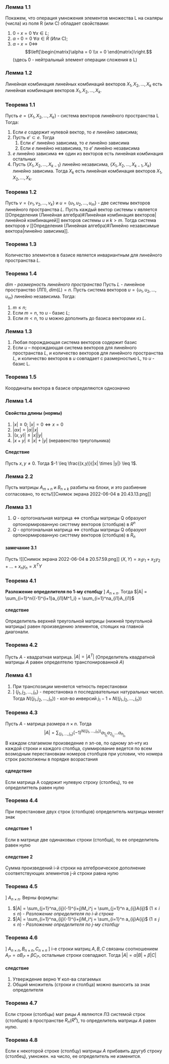 ### Лемма 1.1
Покажем, что операция умножения элементов множества L на скаляры (числа) из поля R (или C) обладает свойствами:
1. $0 \circ x = 0$ $\forall x \in L$;
2.  $\alpha \circ 0 = 0$ $\forall \alpha \in R$ (Или C);
4. $\alpha \circ x = 0 \Leftrightarrow$ $$\left[\begin{matrix}\alpha = 0
 \\x = 0
\end{matrix}\right.$$
(здесь 0 - нейтральный элемент операции сложения в L)

### Лемма 1.2
Линейная комбинация линейных комбинаций векторов $X_1, X_2, ..., X_k$ есть линейная комбинация векторов $X_1, X_2, ..., X_k$.

### Теорема 1.1
Пусть $e = \{X_1, X_2, ..., X_k\}$ - система векторов линейного пространства L
Тогда:
1. Если $e$ содержит нулевой вектор, то $e$ линейно зависима;
2. Пусть $e' \subset e$. Тогда
	1. Если $e'$ линейно зависима, то $e$ линейно зависима
	2. Если $e$ линейно независима, то $e'$ линейно независима
3. $e$ линейно зависима $\Leftrightarrow$ один из векторов есть линейная комбинация остальных
4. Пусть $\{X_1, X_2, ..., X_{k-1}\}$ линейно независима, $\{X_1, X_2, ..., X_{k-1},X_k\}$ линейно зависима. Тогда $X_k$ есть линейная комбинация векторов $X_1, X_2, ..., X_k$.

### Теорема 1.2
Пусть $v = \{v_1, v_2, ..., v_k\}$ и $u = \{u_1, u_2, ..., u_m\}$ - две системы векторов линейного пространства $L$. Пусть каждый вектор системы v является [[Определения (Линейная алгебра)#Линейная комбинация векторов|линейной комбинацией]] векторов системы $u$ и $k>m$. Тогда система векторов $v$ [[Определения (Линейная алгебра)#Линейно независимые вектора|линейно зависима]].

### Теорема 1.3
Количество элементов в базисе является инвариантным для линейного пространства $L$.

### Теорема 1.4
*dim - размерность линейного пространства*
Пусть $L$ - линейное пространство (ЛП), $dim(L) = n$.
Пусть система векторов $u = \{u_1, u_2, ..., u_m\}$ линейно независима. Тогда:

1. $m \leq n$;
2. Если $m = n$, то $u$ - базис $L$;
3. Если $m < n$, то $u$ можно дополнить до базиса векторами из $L$.

### Лемма 1.3
1. Любая порождающая система векторов содержит базис
2. Если $u$ – порождающая система векторов для линейного пространства $L$, и количество векторов для линейного пространства $L$, и количество векторов в $u$ совпадает с размерностью L, то $u$ - базис L.

### Теорема 1.5
Координаты вектора в базисе определяются однозначно

### Лемма 1.4
#### Свойства длины (нормы)
1. $|x| \geq 0;$ $|x| = 0 \Leftrightarrow x = 0$
2. $|\alpha x| = |\alpha||x|$
3. $|(x,y)| \leq |x||y|$
4. $|x+y| \leq |x| + |y|$ (неравенство треугольника)
#### Следствие
Пусть $x, y \neq 0$. Тогда $-1 \leq \frac{(x,y)}{|x| \times |y|} \leq 1$.

### Лемма 2.2
Пусть матрицы $A_{m \times n}$ и $B_{n \times k}$ разбиты на блоки, и это разбиение согласовано, то есть![[Снимок экрана 2022-06-04 в 20.43.13.png]]

### Лемма 3.1
1. $Q$ - ортогональная матрица $\Leftrightarrow$ столбцы матрицы Q образуют ортонормированную систтему векторов (столбцов) в $R^n$
2. $Q$ - ортогональная матрица $\Leftrightarrow$ столбцы матрицы Q образуют ортонормированную систтему векторов (столбцов) в $R_n$
#### замечание 3.1
Пусть 
![[Снимок экрана 2022-06-04 в 20.57.59.png]]
$(X,Y) = x_1y_1 + x_2y_2+...+x_ny_n = X^TY$

### Теорема 4.1
**Разложение определителя по 1-му столбцу**
] $A_{n \times n}$. Тогда $|A| = \sum_{i=1}^n{(-1)^{i+1}a_{i1}M^1_i} = \sum_{i=1}^na_{i1}A_{i1}$
#### следствие
Определитель верхней треугольной матрицы (нижней треугольной матрицы) равен произведению элементов, стоящих на главной диагонали.

### Теорема 4.2
Пусть  $A$ - квадратная матрица. $|A| = |A^T|$
(Определитель квадратной матрицы $A$ равен определтелю транспонированной $A$)

### Лемма 4.1
1. При транспозиции меняется четность перестановки
2. ] $\{j_1, j_2, ..., j_n\}$ - перестановка n последовательных натуральных чисел. Тогда $N(\{j_1, j_2, ..., j_n\})$ - кол-во инверсий $j_1-1+N(\{j_1, j_2, ..., j_n\})$

### Теорема 4.3
Пусть $A$ - матрица размера $n \times n$. Тогда $$|A| = \sum_{\{j_1,...,j_n\}}(-1)^{N(\{j_1,...,j_n\})}a_{1_{j_1}}a_{2_{j_2}}...a_{n_{j_n}}$$
В каждом слагаемом произведение $n$ эл-ов, по одному эл-нту из каждой строки и каждого столбца, суммирование ведется по всем возмодным перестановкам номеров столбцов при условии, что номера строк располжены в порядке возрастания

#### сдледствие
Если матрица A содержит нулевую строку (столбец), то ее определиттель равен нулю

### Теорема 4.4
При перестановке двух строк (столбцов) определитель матрицы меняет знак

#### следствие 1
Если в матрице две одинаковых строки (столбца), то ее определитель равен нулю

#### следствие 2
Сумма произведений i-й строки на алгеброическое дополнение соответствующих элементов j-й строки равна нулю

### Теорема 4.5
] $A_{n \times n}$. Верны формулы:
1. $|A| = \sum_{j=1}^na_{ij}(-1)^{i+j}M_i^j = \sum_{j=1}^n a_{ij}A{ij}$   ($1 \leq i \leq n$) - *Разложение определителя по i-й строке*
2. $|A| = \sum_{i=1}^na_{ij}(-1)^{i+j}M_i^j = \sum_{i=1}^n a_{ij}A{ij}$   ($1 \leq j \leq n$) - *Разложение определителя по j-му столбцу*

### Теорема 4.6
] $A_{n \times n}, B_{n \times n}, C_{n \times n}$
] i-е строки матриц $A, B, C$ связаны соотношением $A_{i*}=\alpha B_{i*}+\beta C_{i*}$, остальные строки совпадают. Тогда $|A| = \alpha |B| + \beta |C|$

#### следствие
1. Утверждение верно $\forall$ кол-ва слагаемых
2. Общий множитель (строки и столбца) можно выносить за знак определителя

### Теорема 4.7
Если строки (столбцы) мат рицы $A$ являются ЛЗ системой строк (столбцов) в пространстве $R_n$($R^n$), то определитель матрицы $A$ равен нулю.

### Теорема 4.8
Если к некоторой строке (столбцу) матрицы $A$ прибавить другуб строку (столбец), умножен. на число, ее определитель не изменится.